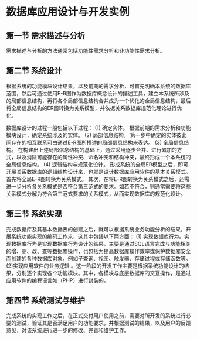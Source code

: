 # 数据库应用设计与开发实例

## 第一节 需求描述与分析

需求描述与分析的方法通常包括功能性需求分析和非功能性需求分析。

## 第二节 系统设计

根据系统的功能模块设计结果，以及前期的需求分析，可首先明确本系统的数据库范围，然后可通过使用E-R图作为数据库概念设计的描述工具，建立本系统所涉及的局部信息结构，再将各个局部信息结构合并成为一个优化的全局信息结构，最后将全局信息结构的ER图转换为关系模型，并依据关系数据库规范化理论进行优化。

数据库设计的过程一般包括以下过程：
(1) 确定实体。 根据前期的需求分析和功能模块设计，确定系统涉及的实体。
(2) 局部信息结构。 第一步中确定的实体彼此间存在的相互联系可由通过E-R图所描述的局部信息结构来表达。
(3) 全局信息结构。 在构建出上述局部信息结构的基础上，通过采用逐步合并、进行累加的方式，以及消除可能存在的属性冲突、命名冲突和结构冲突，最终形成一个本系统的全局信息结构。
(4) 逻辑结构与规范化设计。 形成系统的全局ER模型之后，即可开展关系数据库的逻辑结构设计来，也就是设计数据库应用软件的基本关系模式。首先将全局E-R图转换为关系模式。
其次，在将E-R图转换为关系模式之后，还需进一步分析各关系模式是否符合第三范式的要求。如若不符合，则通常需要将这些关系模式分解为符合第三范式要求的关系模式，从而实现数据库的规范化设计。

## 第三节 系统实现

完成数据库及其基本数据表的创建之后，就可以根据系统业务功能分析的结果，开展系统功能实现的编码工作来，这其中包括以下两方面：
(1) 实现数据库行为。实现数据库行为是实现数据库行为设计的结果，主要是通过SQL语言完成与功能相关的增、删、改、查等数据库操作，也包括为提高数据库操作效率或保护数据库安全而创建的各种数据库对象，例如子查询、视图、触发器、存储过程或存储函数等。
(2)实现应用软件的业务逻辑 。这一阶段的开发工作主要是根据系统功能设计的结果，分别逐个实现各个功能模块。其中，各模块与底层数据库的交互操作，是通过应用软件的编程语言如（PHP）进行封装的。

## 第四节 系统测试与维护

完成系统的实现工作之后，在正式交付用户使用之前，需要对所开发的系统进行必要的测试，验证其是否满足用户的功能要求，并根据测试的结果，以及用户的反馈意见，对该系统进行进一步的修改、完善和维护工作。